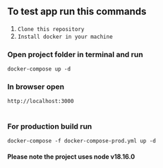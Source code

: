## To test app run this commands
1. `Clone this repository`
2. `Install docker in your machine`

### Open project folder in terminal and run
```
docker-compose up -d
```

### In browser open
```
http://localhost:3000
```
#

### For production build run
```
docker-compose -f docker-compose-prod.yml up -d
```

#### Please note the project uses node v18.16.0

